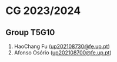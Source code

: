 # CG 2023/2024

## Group T5G10
1. HaoChang Fu (up202108730@fe.up.pt)
2. Afonso Osório (up202108700@fe.up.pt)